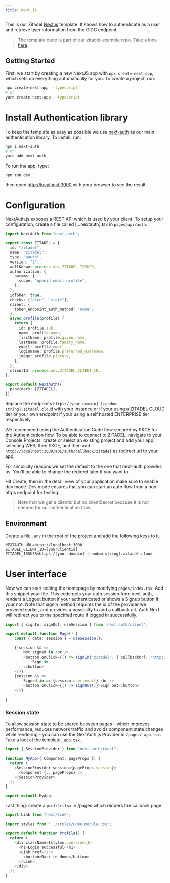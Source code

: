 ```yaml
---
title: Next.js
---
```


This is our Zitadel [Next.js](https://nextjs.org/) template. It shows how to authenticate as a user and retrieve user information from the OIDC endpoint.

> The template code is part of our zitadel-example repo. Take a look [here](https://github.com/zitadel/zitadel-examples/tree/main/nextjs).

## Getting Started

First, we start by creating a new NextJS app with `npx create-next-app`, which sets up everything automatically for you. To create a project, run:

```bash
npx create-next-app --typescript
# or
yarn create next-app --typescript
```

# Install Authentication library

To keep the template as easy as possible we use [next-auth](https://next-auth.js.org/) as our main authentication library. To install, run:

```bash
npm i next-auth
# or
yarn add next-auth
```

To run the app, type:

```bash
npm run dev
```

then open [http://localhost:3000](http://localhost:3000) with your browser to see the result.

# Configuration

NextAuth.js exposes a REST API which is used by your client.
To setup your configuration, create a file called [...nextauth].tsx in `pages/api/auth`.

```ts
import NextAuth from "next-auth";

export const ZITADEL = {
  id: "zitadel",
  name: "zitadel",
  type: "oauth",
  version: "2",
  wellKnown: process.env.ZITADEL_ISSUER,
  authorization: {
    params: {
      scope: "openid email profile",
    },
  },
  idToken: true,
  checks: ["pkce", "state"],
  client: {
    token_endpoint_auth_method: "none",
  },
  async profile(profile) {
    return {
      id: profile.sub,
      name: profile.name,
      firstName: profile.given_name,
      lastName: profile.family_name,
      email: profile.email,
      loginName: profile.preferred_username,
      image: profile.picture,
    };
  },
  clientId: process.env.ZITADEL_CLIENT_ID,
};

export default NextAuth({
  providers: [ZITADEL],
});
```

Replace the endpoints `https:/[your-domain]-[random-string].zitadel.cloud` with your instance or if your using a ZITADEL CLOUD tier or your own endpoint if your using a self hosted ENTERPRISE tier respectively.

We recommend using the Authentication Code flow secured by PKCE for the Authentication flow.
To be able to connect to ZITADEL, navigate to your Console Projects, create or select an existing project and add your app selecting WEB, then PKCE, and then add `http://localhost:3000/api/auth/callback/zitadel` as redirect url to your app.

For simplicity reasons we set the default to the one that next-auth provides us. You'll be able to change the redirect later if you want to.

Hit Create, then in the detail view of your application make sure to enable dev mode. Dev mode ensures that you can start an auth flow from a non https endpoint for testing.

> Note that we get a clientId but no clientSecret because it is not needed for our authentication flow.

## Environment

Create a file `.env` in the root of the project and add the following keys to it.

```
NEXTAUTH_URL=http://localhost:3000
ZITADEL_CLIENT_ID=[yourClientId]
ZITADEL_ISSUER=https:/[your-domain]-[random-string].zitadel.cloud
```

# User interface

Now we can start editing the homepage by modifying `pages/index.tsx`.
Add this snippet your file. This code gets your auth session from next-auth, renders a Logout button if your authenticated or shows a Signup button if your not.
Note that signIn method requires the id of the provider we provided earlier, and provides a possibilty to add a callback url, Auth Next will redirect you to the specified route if logged in successfully.

```ts
import { signIn, signOut, useSession } from 'next-auth/client';

export default function Page() {
    const { data: session } = useSession();
    ...
    {!session && <>
        Not signed in <br />
        <button onClick={() => signIn('zitadel', { callbackUrl: 'http://localhost:3000/profile' })}>
            Sign in
        </button>
    </>}
    {session && <>
        Signed in as {session.user.email} <br />
        <button onClick={() => signOut()}>Sign out</button>
    </>}
    ...
}
```

### Session state

To allow session state to be shared between pages - which improves performance, reduces network traffic and avoids component state changes while rendering - you can use the NextAuth.js Provider in `/pages/_app.tsx`.
Take a loot at the template `_app.tsx`.

```ts
import { SessionProvider } from "next-auth/react";

function MyApp({ Component, pageProps }) {
  return (
    <SessionProvider session={pageProps.session}>
      <Component {...pageProps} />
    </SessionProvider>
  );
}

export default MyApp;
```

Last thing: create a `profile.tsx` in /pages which renders the callback page.

```ts
import Link from "next/link";

import styles from "../styles/Home.module.css";

export default function Profile() {
  return (
    <div className={styles.container}>
      <h1>Login successful</h1>
      <Link href="/">
        <button>Back to Home</button>
      </Link>
    </div>
  );
}
```

